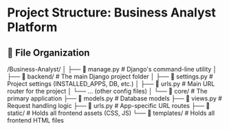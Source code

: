 # Project Structure: Business Analyst Platform

## 📁 File Organization

/Business-Analyst/
│
├── 📄 manage.py                # Django's command-line utility
│
├── 📁 backend/                  # The main Django project folder
│   ├── 📄 settings.py          # Project settings (INSTALLED_APPS, DB, etc.)
│   ├── 📄 urls.py              # Main URL router for the project
│   └── ... (other config files)
│
└── 📁 core/                     # The primary application
    ├── 📄 models.py             # Database models
    ├── 📄 views.py              # Request handling logic
    ├── 📄 urls.py               # App-specific URL routes
    ├── 📁 static/               # Holds all frontend assets (CSS, JS)
    └── 📁 templates/            # Holds all frontend HTML files